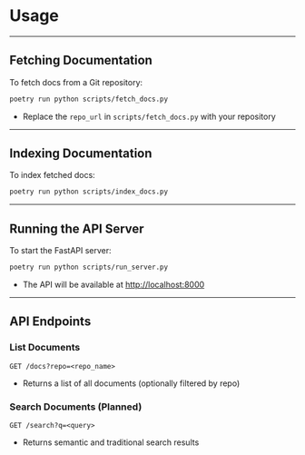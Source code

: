 # Usage

---

## Fetching Documentation
To fetch docs from a Git repository:
```bash
poetry run python scripts/fetch_docs.py
```
- Replace the `repo_url` in `scripts/fetch_docs.py` with your repository

---

## Indexing Documentation
To index fetched docs:
```bash
poetry run python scripts/index_docs.py
```

---

## Running the API Server
To start the FastAPI server:
```bash
poetry run python scripts/run_server.py
```
- The API will be available at [http://localhost:8000](http://localhost:8000)

---

## API Endpoints

### List Documents
```
GET /docs?repo=<repo_name>
```
- Returns a list of all documents (optionally filtered by repo)

### Search Documents (Planned)
```
GET /search?q=<query>
```
- Returns semantic and traditional search results

